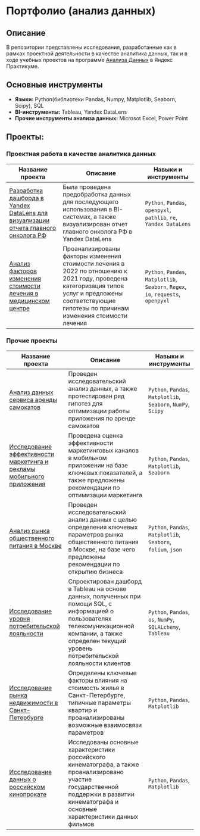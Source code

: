 # Портфолио (анализ данных)

## Описание
В репозитории представлены исследования, разработанные как в рамках проектной деятельности в качестве аналитика данных, так и в ходе учебных проектов на программе [Анализа Данных](https://practicum.yandex.ru/data-analyst-plus/ "Анализа Данных") в Яндекс Практикуме. 

## Основные инструменты
* **Языки:** Python(библиотеки Pandas, Numpy, Matplotlib, Seaborn, Scipy), SQL
* **BI-инструменты:** Tableau, Yandex DataLens
* **Прочие инструменты анализа данных:** Microsot Excel, Power Point

## Проекты:
### Проектная работа в качестве аналитика данных
| Название проекта | Описание | Навыки и инструменты |
|----------|----------|----------|
| [Разработка дашборда в Yandex DataLens для визуализации отчета главного онколога РФ](https://github.com/psap29/da_portfolio/tree/main/cancer_dashboard "Разработка дашборда в Yandex DataLens для визуализации главного отчета главного онколога РФ")  | Была проведена предобработка данных для последующего использования в BI-системах, а также визуализирован отчет главного онколога РФ в Yandex DataLens | `Python`, `Pandas`, `openpyxl`, `pathlib`, `re`, `Yandex DataLens` |
| [Анализ факторов изменения стоимости лечения в медицинском центре](https://github.com/psap29/da_portfolio/tree/main/clinic_analysis "Анализ факторов изменения стоимости лечения в медицинском центре") | Проанализированы факторы изменения стоимости лечения в 2022 по отношению к 2021 году, проведена категоризация типов услуг и предложены соответствующие гипотезы по причинам изменения стоимости лечения | `Python`, `Pandas`, `Matplotlib`, `Seaborn`, `Regex`, `io`, `requests`, `openpyxl`|

### Прочие проекты
| Название проекта | Описание | Навыки и инструменты |
|----------|----------|----------|
| [Анализ данных сервиса аренды самокатов](https://github.com/psap29/da_portfolio/tree/main/app_analysis "Анализ данных сервиса аренды самокатов") | Проведен исследовательский анализ данных, а также протестирован ряд гипотез для оптимизации работы приложения по аренде самокатов | `Python`, `Pandas`, `Matplotlib`, `Seaborn`, `NumPy`, `Scipy` |
| [Исследование эффективности маркетинга и рекламы мобильного приложения](https://github.com/psap29/da_portfolio/tree/main/marketing_analysis "Исследование эффективности маркетинга и рекламы мобильного приложения") | Проведена оценка эффективности маркетинговых каналов в мобильном приложении на базе ключевых показателей, а также предложены рекомендации по оптимизации маркетинга | `Python`, `Pandas`, `Matplotlib`, `Seaborn` |
| [Анализ рынка общественного питания в Москве](https://github.com/psap29/da_portfolio/tree/main/catering_market_analysis "Анализ рынка общественного питания в Москве") | Проведен исследовательский анализ данных с целью определения ключевых параметров рынка общественного питания в Москве, на базе чего предложены рекомендации по открытию бизнеса | `Python`, `Pandas`, `Matplotlib`, `Seaborn`, `folium`, `json` |
| [Исследование уровня потребительской лояльности](https://github.com/psap29/da_portfolio/tree/main/loalty_analysis "Исследование уровня потребительской лояльности") | Спроектирован дашборд в Tableau на основе данных, полученных при помощи SQL, с информацией о пользователях телекомуникационной компании, а также определен текущий уровень потребительской лояльности клиентов | `Python`, `Pandas`, `os`, `NumPy`, `SQLALchemy`, `Tableau` |
| [Исследование рынка недвижимости в Санкт-Петербурге](https://github.com/psap29/da_portfolio/tree/main/real_estate_market_analysis "Исследование рынка недвижимости в Санкт-Петербурге") | Определены ключевые факторы влияния на стоимость жилья в Санкт-Петербурге, типичные параметры квартир и проанализированы возможные взаимосвязи параметров | `Python`, `Pandas`, `Matplotlib`|
| [Исследование данных о российском кинопрокате](https://github.com/psap29/da_portfolio/tree/main/cinema_analysis "Исследование данных о российском кинопрокате") | Исследованы основные характеристики российского кинематографа, а также проанализировано участие государственной поддержки в развитии кинематографа и основные характеристики данных фильмов | `Python`, `Pandas`, `Matplotlib`|
